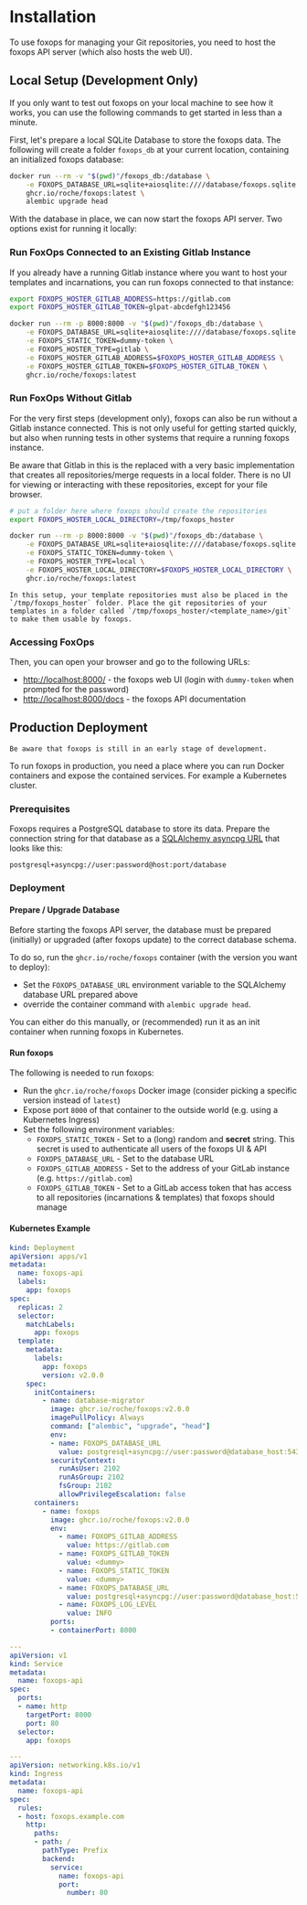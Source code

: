 # Installation

To use foxops for managing your Git repositories, you need to host the foxops API server (which also hosts the web UI).

## Local Setup (Development Only)

If you only want to test out foxops on your local machine to see how it works, you can use the following commands to get started in less than a minute.

First, let's prepare a local SQLite Database to store the foxops data. The following will create a folder `foxops_db` at your current location, containing an initialized foxops database:

```bash
docker run --rm -v "$(pwd)"/foxops_db:/database \
    -e FOXOPS_DATABASE_URL=sqlite+aiosqlite:////database/foxops.sqlite \
    ghcr.io/roche/foxops:latest \
    alembic upgrade head
```

With the database in place, we can now start the foxops API server. Two options exist for running it locally:

### Run FoxOps Connected to an Existing Gitlab Instance

If you already have a running Gitlab instance where you want to host your templates and incarnations, you can run foxops connected to that instance:

```bash
export FOXOPS_HOSTER_GITLAB_ADDRESS=https://gitlab.com
export FOXOPS_HOSTER_GITLAB_TOKEN=glpat-abcdefgh123456

docker run --rm -p 8000:8000 -v "$(pwd)"/foxops_db:/database \
    -e FOXOPS_DATABASE_URL=sqlite+aiosqlite:////database/foxops.sqlite \
    -e FOXOPS_STATIC_TOKEN=dummy-token \
    -e FOXOPS_HOSTER_TYPE=gitlab \
    -e FOXOPS_HOSTER_GITLAB_ADDRESS=$FOXOPS_HOSTER_GITLAB_ADDRESS \
    -e FOXOPS_HOSTER_GITLAB_TOKEN=$FOXOPS_HOSTER_GITLAB_TOKEN \
    ghcr.io/roche/foxops:latest
```

### Run FoxOps Without Gitlab

For the very first steps (development only), foxops can also be run without a Gitlab instance connected. This is not only useful for getting started quickly, but also when running tests in other systems that require a running foxops instance.

Be aware that Gitlab in this is the replaced with a very basic implementation that creates all repositories/merge requests in a local folder. There is no UI for viewing or interacting with these repositories, except for your file browser.

```bash
# put a folder here where foxops should create the repositories
export FOXOPS_HOSTER_LOCAL_DIRECTORY=/tmp/foxops_hoster

docker run --rm -p 8000:8000 -v "$(pwd)"/foxops_db:/database \
    -e FOXOPS_DATABASE_URL=sqlite+aiosqlite:////database/foxops.sqlite \
    -e FOXOPS_STATIC_TOKEN=dummy-token \
    -e FOXOPS_HOSTER_TYPE=local \
    -e FOXOPS_HOSTER_LOCAL_DIRECTORY=$FOXOPS_HOSTER_LOCAL_DIRECTORY \
    ghcr.io/roche/foxops:latest
```

```{note}
In this setup, your template repositories must also be placed in the `/tmp/foxops_hoster` folder. Place the git repositories of your templates in a folder called `/tmp/foxops_hoster/<template_name>/git` to make them usable by foxops.
```

### Accessing FoxOps

Then, you can open your browser and go to the following URLs:
* <http://localhost:8000/> - the foxops web UI (login with `dummy-token` when prompted for the password)
* <http://localhost:8000/docs> - the foxops API documentation

## Production Deployment

```{warning}
Be aware that foxops is still in an early stage of development.
```

To run foxops in production, you need a place where you can run Docker containers and expose the contained services. For example a Kubernetes cluster.

### Prerequisites

Foxops requires a PostgreSQL database to store its data. Prepare the connection string for that database as a [SQLAlchemy asyncpg URL](https://docs.sqlalchemy.org/en/14/core/engines.html#postgresql) that looks like this:

```text
postgresql+asyncpg://user:password@host:port/database
```

### Deployment

#### Prepare / Upgrade Database

Before starting the foxops API server, the database must be prepared (initially) or upgraded (after foxops update) to the correct database schema.

To do so, run the `ghcr.io/roche/foxops` container (with the version you want to deploy):
* Set the `FOXOPS_DATABASE_URL` environment variable to the SQLAlchemy database URL prepared above
* override the container command with `alembic upgrade head`.

You can either do this manually, or (recommended) run it as an init container when running foxops in Kubernetes.

#### Run foxops

The following is needed to run foxops:

* Run the `ghcr.io/roche/foxops` Docker image (consider picking a specific version instead of `latest`)
* Expose port `8000` of that container to the outside world (e.g. using a Kubernetes Ingress)
* Set the following environment variables:
  * `FOXOPS_STATIC_TOKEN` - Set to a (long) random and **secret** string. This secret is used to authenticate all users of the foxops UI & API
  * `FOXOPS_DATABASE_URL` - Set to the database URL
  * `FOXOPS_GITLAB_ADDRESS` - Set to the address of your GitLab instance (e.g. `https://gitlab.com`)
  * `FOXOPS_GITLAB_TOKEN` - Set to a GitLab access token that has access to all repositories (incarnations & templates) that foxops should manage

#### Kubernetes Example

```yaml
kind: Deployment
apiVersion: apps/v1
metadata:
  name: foxops-api
  labels:
    app: foxops
spec:
  replicas: 2
  selector:
    matchLabels:
      app: foxops
  template:
    metadata:
      labels:
        app: foxops
        version: v2.0.0
    spec:
      initContainers:
        - name: database-migrator
          image: ghcr.io/roche/foxops:v2.0.0
          imagePullPolicy: Always
          command: ["alembic", "upgrade", "head"]
          env:
          - name: FOXOPS_DATABASE_URL
            value: postgresql+asyncpg://user:password@database_host:5432/foxops
          securityContext:
            runAsUser: 2102
            runAsGroup: 2102
            fsGroup: 2102
            allowPrivilegeEscalation: false
      containers:
        - name: foxops
          image: ghcr.io/roche/foxops:v2.0.0
          env:
            - name: FOXOPS_GITLAB_ADDRESS
              value: https://gitlab.com
            - name: FOXOPS_GITLAB_TOKEN
              value: <dummy>
            - name: FOXOPS_STATIC_TOKEN
              value: <dummy>
            - name: FOXOPS_DATABASE_URL
              value: postgresql+asyncpg://user:password@database_host:5432/foxops
            - name: FOXOPS_LOG_LEVEL
              value: INFO
          ports:
          - containerPort: 8000

---
apiVersion: v1
kind: Service
metadata:
  name: foxops-api
spec:
  ports:
  - name: http
    targetPort: 8000
    port: 80
  selector:
    app: foxops

---
apiVersion: networking.k8s.io/v1
kind: Ingress
metadata:
  name: foxops-api
spec:
  rules:
  - host: foxops.example.com
    http:
      paths:
      - path: /
        pathType: Prefix
        backend:
          service:
            name: foxops-api
            port:
              number: 80
```
